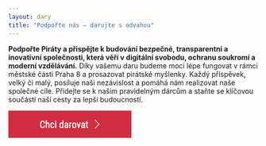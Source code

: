 ```yaml
---
layout: dary
title: "Podpořte nás – darujte s odvahou"
---
```


**Podpořte Piráty a přispějte k budování bezpečné, transparentní a inovativní společnosti, která věří v digitální svobodu, ochranu soukromí a moderní vzdělávání.** Díky vašemu daru budeme moci lépe fungovat v rámci městské části Praha 8 a prosazovat pirátské myšlenky. Každý příspěvek, velký či malý, posiluje naši nezávislost a pomáhá nám realizovat naše společné cíle. Přidejte se k našim pravidelným dárcům a staňte se klíčovou součástí naší cesty za lepší budoucností.

[![Chci darovat!](/assets/img/button-chci-darovat.png)](https://dary.pirati.cz/podpor-kraj/praha/adresne-dary-pro-ks-praha/?p=110108)
